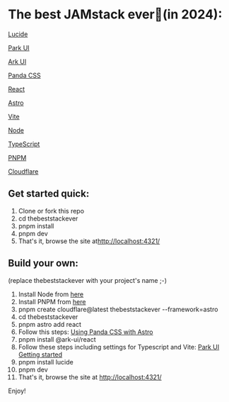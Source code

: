 
# The best JAMstack ever🍦(in 2024):

[Lucide](https://lucide.dev/)

[Park UI](https://park-ui.com/)

[Ark UI](https://ark-ui.com/)

[Panda CSS](https://panda-css.com/)

[React](https://react.dev/)

[Astro](https://astro.build/)

[Vite](https://vitejs.dev/)

[Node](https://nodejs.org/)

[TypeScript](https://www.typescriptlang.org/)

[PNPM](https://pnpm.io/)

[Cloudflare](https://www.cloudflare.com/)


## Get started quick:

1. Clone or fork this repo
2. cd thebeststackever
3. pnpm install
4. pnpm dev
5. That's it, browse the site at[http://localhost:4321/](http://localhost:4321/)

## Build your own:
(replace thebeststackever with your project's name ;-)

1. Install Node from [here](https://nodejs.org/en/download/package-manager)
2. Install PNPM from [here](https://pnpm.io/installation)
3. pnpm create cloudflare@latest thebeststackever --framework=astro
4. cd thebeststackever
5. pnpm astro add react
6. Follow this steps: [Using Panda CSS with Astro](https://panda-css.com/docs/installation/astro)
7. pnpm install @ark-ui/react
8. Follow these steps including settings for 
Typescript and Vite: [Park UI Getting started](https://park-ui.com/react/docs/overview/getting-started)
9. pnpm install lucide
10. pnpm dev
11. That's it, browse the site at [http://localhost:4321/](http://localhost:4321/)

Enjoy!